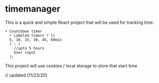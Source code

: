 # timemanager


This is a quick and simple React project that will be used for tracking time.
```
• Countdown timer
  • Labeled timers ? {(
  5, 10, 15, 30, 45, 60min
  ) : (
    //upto 5 hours
    User input
  );
```
  
This project will use cookies / local storage to store that start time

// updated [11/23/20]
